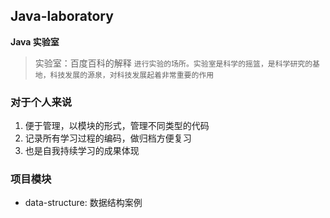 ## Java-laboratory

**Java 实验室**

> 实验室：百度百科的解释 `进行实验的场所。实验室是科学的摇篮，是科学研究的基地，科技发展的源泉，对科技发展起着非常重要的作用`

### 对于个人来说

1. 便于管理，以模块的形式，管理不同类型的代码
2. 记录所有学习过程的编码，做归档方便复习
3. 也是自我持续学习的成果体现

### 项目模块

- data-structure: 数据结构案例